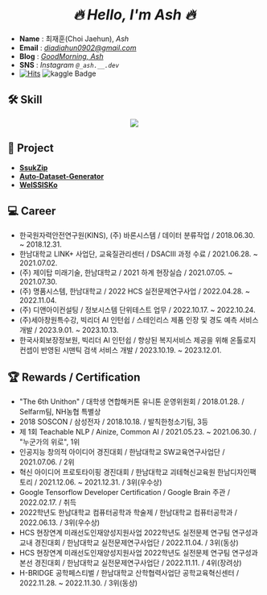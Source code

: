 <div align='center'> <h1><strong><i>🔥 Hello, I'm Ash 🔥</i></strong></h1></div>

- **Name** : 최재훈(Choi Jaehun), *Ash*
- **Email** : *diadiahun0902@gmail.com*
- **Blog** : [*GoodMorning, Ash*](https://goodmorning-ash.dev/)
- **SNS** : *Instagram `@_ash.__.dev`*
- [![Hits](https://hits.seeyoufarm.com/api/count/incr/badge.svg?url=https%3A%2F%2Fgithub.com%2Fash-hun&count_bg=%23B99EFF&title_bg=%23000000&icon=&icon_color=%23E7E7E7&title=hits&edge_flat=false)](https://hits.seeyoufarm.com) ![kaggle Badge](https://road-to-kaggle-grandmaster.vercel.app/api/simple/jh9892)

## **🛠️ Skill**  
<p align="center">
  <a href="https://skillicons.dev">
    <img src="https://skillicons.dev/icons?i=git,github,python,fastapi,flask,pytorch&theme=light" />
  </a>
</p>


## **🤝 Project**

<!--- 

- **[A-Bine](https://github.com/JH9892/A_bine)**  
- **[koSlang(진행중..)](https://github.com/ash-hun/koSlang)**

--->

- **[SsukZip](https://github.com/ash-hun/2022-1-CAPSTONE-SsukZip)**  
- **[Auto-Dataset-Generator](https://github.com/ash-hun/Auto-Dataset-Generator)**
- **[WelSSISKo](https://github.com/ash-hun/WelSSISKo)**

## **💻 Career**
- 한국원자력안전연구원(KINS), (주) 바론시스템 / 데이터 분류작업 / 2018.06.30. ~ 2018.12.31.  
- 한남대학교 LINK+ 사업단, 교육질관리센터 / DSACⅢ 과정 수료 / 2021.06.28. ~ 2021.07.02.  
- (주) 제이탑 미래기술, 한남대학교 / 2021 하계 현장실습 / 2021.07.05. ~ 2021.07.30.  
- (주) 명품시스템, 한남대학교 / 2022 HCS 실전문제연구사업 / 2022.04.28. ~ 2022.11.04.  
- (주) 디앤아이컨설팅 / 정보시스템 단위테스트 업무 / 2022.10.17. ~ 2022.10.24.
- (주)세아창원특수강, 빅리더 AI 인턴쉽 / 스테인리스 제품 인장 및 경도 예측 서비스 개발 / 2023.9.01. ~ 2023.10.13.
- 한국사회보장정보원, 빅리더 AI 인턴쉽 / 향상된 복지서비스 제공을 위해 온톨로지 컨셉이 반영된 시맨틱 검색 서비스 개발 / 2023.10.19. ~ 2023.12.01.

## **🏆 Rewards / Certification**
- "The 6th Unithon" / 대학생 연합해커톤 유니톤 운영위원회 / 2018.01.28. / Selfarm팀, NH농협 특별상   
- 2018 SOSCON / 삼성전자 / 2018.10.18. / 발칙한청소기팀, 3등  
- 제 1회 Teachable NLP / Ainize, Common AI / 2021.05.23. ~ 2021.06.30. / "누군가의 위로", 1위  
- 인공지능 창의적 아이디어 경진대회 / 한남대학교 SW교육연구사업단 / 2021.07.06. / 2위  
- 혁신 아이디어 프로토타이핑 경진대회 / 한남대학교 괴테혁신교육원 한남디자인팩토리 / 2021.12.06. ~ 2021.12.31. / 3위(우수상)
- Google Tensorflow Developer Certification / Google Brain 주관 / 2022.02.17. / 취득  
- 2022학년도 한남대학교 컴퓨터공학과 학술제 / 한남대학교 컴퓨터공학과 / 2022.06.13. / 3위(우수상)
- HCS 현장연계 미래선도인재양성지원사업 2022학년도 실전문제 연구팀 연구성과 교내 경진대회 / 한남대학교 실전문제연구사업단 / 2022.11.04. / 3위(동상)
- HCS 현장연계 미래선도인재양성지원사업 2022학년도 실전문제 연구팀 연구성과 본선 경진대회 / 한남대학교 실전문제연구사업단 / 2022.11.11. / 4위(장려상)
- H-BRIDGE 공학페스티벌 / 한남대학교 산학협력사업단 공학교육혁신센터 / 2022.11.28. ~ 2022.11.30. / 3위(동상)


<!--- 

![ash-hun’s GitHub image](https://crd.so/i/ash-hun)

## **❤ Support Me**   
- [**hm5938**](https://github.com/hm5938)
- [**HS980924**](https://github.com/HS980924)
- [**MinsungKimDev**](https://github.com/MinsungKimDev)
--->
